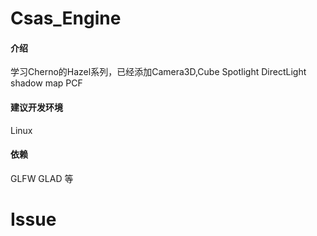 # Csas_Engine

#### 介绍

学习Cherno的Hazel系列，已经添加Camera3D,Cube
Spotlight DirectLight
shadow map PCF

#### 建议开发环境

Linux

#### 依赖

GLFW GLAD 等

# Issue


